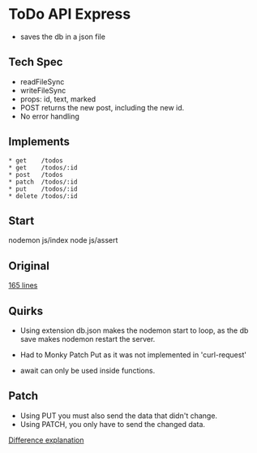 # ToDo API Express

* saves the db in a json file

## Tech Spec

* readFileSync
* writeFileSync
* props: id, text, marked
* POST returns the new post, including the new id.
* No error handling

## Implements
```
* get    /todos
* get    /todos/:id
* post   /todos
* patch  /todos/:id
* put    /todos/:id
* delete /todos/:id
```
## Start

nodemon js/index
node js/assert

## Original

[165 lines](https://github.com/foocoding/Node.js/tree/master/week3/lecture)

## Quirks

* Using extension db.json makes the nodemon start to loop, as the db save makes nodemon restart the server.

* Had to Monky Patch Put as it was not implemented in 'curl-request'

* await can only be used inside functions. 

## Patch

* Using PUT you must also send the data that didn't change.
* Using PATCH, you only have to send the changed data.

[Difference explanation](https://www.testingexcellence.com/difference-put-patch-requests/)
